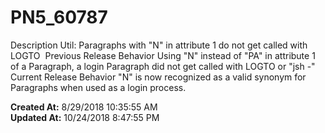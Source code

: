 # PN5_60787

Description Util: Paragraphs with "N" in attribute 1 do not get called with LOGTO  Previous Release Behavior Using "N" instead of "PA" in attribute 1 of a Paragraph, a login Paragraph did not get called with LOGTO or "jsh -"  Current Release Behavior "N" is now recognized as a valid synonym for Paragraphs when used as a login process.   

**Created At:** 8/29/2018 10:35:55 AM  
**Updated At:** 10/24/2018 8:47:55 PM  

